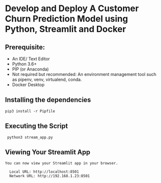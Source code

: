 # Develop and Deploy A Customer Churn Prediction Model using Python, Streamlit and Docker


## Prerequisite:

- An IDE/ Text Editor 
- Python 3.6+ 
- PIP (or Anaconda)
- Not required but recommended: An environment management tool such as pipenv, venv, virtualend, conda.
- Docker Desktop

## Installing the dependencies

```
pip3 install -r Pipfile
```

## Executing the Script

```
 python3 stream_app.py
```

## Viewing Your Streamlit App

```
You can now view your Streamlit app in your browser.

  Local URL: http://localhost:8501
  Network URL: http://192.168.1.23:8501
 ```





